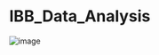 # IBB_Data_Analysis
![image](https://user-images.githubusercontent.com/103861412/222975707-4e041bcd-cd19-4c45-89d5-22f427a4c014.png)
